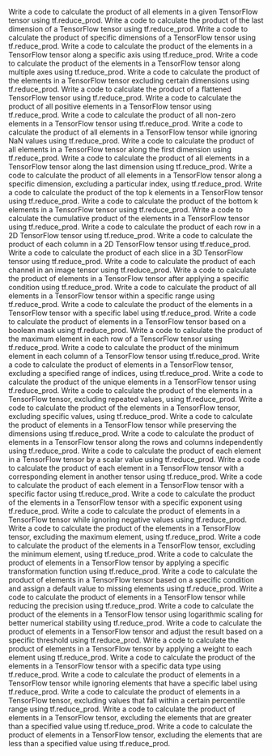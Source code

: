 Write a code to calculate the product of all elements in a given TensorFlow tensor using tf.reduce_prod.
Write a code to calculate the product of the last dimension of a TensorFlow tensor using tf.reduce_prod.
Write a code to calculate the product of specific dimensions of a TensorFlow tensor using tf.reduce_prod.
Write a code to calculate the product of the elements in a TensorFlow tensor along a specific axis using tf.reduce_prod.
Write a code to calculate the product of the elements in a TensorFlow tensor along multiple axes using tf.reduce_prod.
Write a code to calculate the product of the elements in a TensorFlow tensor excluding certain dimensions using tf.reduce_prod.
Write a code to calculate the product of a flattened TensorFlow tensor using tf.reduce_prod.
Write a code to calculate the product of all positive elements in a TensorFlow tensor using tf.reduce_prod.
Write a code to calculate the product of all non-zero elements in a TensorFlow tensor using tf.reduce_prod.
Write a code to calculate the product of all elements in a TensorFlow tensor while ignoring NaN values using tf.reduce_prod.
Write a code to calculate the product of all elements in a TensorFlow tensor along the first dimension using tf.reduce_prod.
Write a code to calculate the product of all elements in a TensorFlow tensor along the last dimension using tf.reduce_prod.
Write a code to calculate the product of all elements in a TensorFlow tensor along a specific dimension, excluding a particular index, using tf.reduce_prod.
Write a code to calculate the product of the top k elements in a TensorFlow tensor using tf.reduce_prod.
Write a code to calculate the product of the bottom k elements in a TensorFlow tensor using tf.reduce_prod.
Write a code to calculate the cumulative product of the elements in a TensorFlow tensor using tf.reduce_prod.
Write a code to calculate the product of each row in a 2D TensorFlow tensor using tf.reduce_prod.
Write a code to calculate the product of each column in a 2D TensorFlow tensor using tf.reduce_prod.
Write a code to calculate the product of each slice in a 3D TensorFlow tensor using tf.reduce_prod.
Write a code to calculate the product of each channel in an image tensor using tf.reduce_prod.
Write a code to calculate the product of elements in a TensorFlow tensor after applying a specific condition using tf.reduce_prod.
Write a code to calculate the product of all elements in a TensorFlow tensor within a specific range using tf.reduce_prod.
Write a code to calculate the product of the elements in a TensorFlow tensor with a specific label using tf.reduce_prod.
Write a code to calculate the product of elements in a TensorFlow tensor based on a boolean mask using tf.reduce_prod.
Write a code to calculate the product of the maximum element in each row of a TensorFlow tensor using tf.reduce_prod.
Write a code to calculate the product of the minimum element in each column of a TensorFlow tensor using tf.reduce_prod.
Write a code to calculate the product of elements in a TensorFlow tensor, excluding a specified range of indices, using tf.reduce_prod.
Write a code to calculate the product of the unique elements in a TensorFlow tensor using tf.reduce_prod.
Write a code to calculate the product of the elements in a TensorFlow tensor, excluding repeated values, using tf.reduce_prod.
Write a code to calculate the product of the elements in a TensorFlow tensor, excluding specific values, using tf.reduce_prod.
Write a code to calculate the product of elements in a TensorFlow tensor while preserving the dimensions using tf.reduce_prod.
Write a code to calculate the product of elements in a TensorFlow tensor along the rows and columns independently using tf.reduce_prod.
Write a code to calculate the product of each element in a TensorFlow tensor by a scalar value using tf.reduce_prod.
Write a code to calculate the product of each element in a TensorFlow tensor with a corresponding element in another tensor using tf.reduce_prod.
Write a code to calculate the product of each element in a TensorFlow tensor with a specific factor using tf.reduce_prod.
Write a code to calculate the product of the elements in a TensorFlow tensor with a specific exponent using tf.reduce_prod.
Write a code to calculate the product of elements in a TensorFlow tensor while ignoring negative values using tf.reduce_prod.
Write a code to calculate the product of the elements in a TensorFlow tensor, excluding the maximum element, using tf.reduce_prod.
Write a code to calculate the product of the elements in a TensorFlow tensor, excluding the minimum element, using tf.reduce_prod.
Write a code to calculate the product of elements in a TensorFlow tensor by applying a specific transformation function using tf.reduce_prod.
Write a code to calculate the product of elements in a TensorFlow tensor based on a specific condition and assign a default value to missing elements using tf.reduce_prod.
Write a code to calculate the product of elements in a TensorFlow tensor while reducing the precision using tf.reduce_prod.
Write a code to calculate the product of the elements in a TensorFlow tensor using logarithmic scaling for better numerical stability using tf.reduce_prod.
Write a code to calculate the product of elements in a TensorFlow tensor and adjust the result based on a specific threshold using tf.reduce_prod.
Write a code to calculate the product of elements in a TensorFlow tensor by applying a weight to each element using tf.reduce_prod.
Write a code to calculate the product of the elements in a TensorFlow tensor with a specific data type using tf.reduce_prod.
Write a code to calculate the product of elements in a TensorFlow tensor while ignoring elements that have a specific label using tf.reduce_prod.
Write a code to calculate the product of elements in a TensorFlow tensor, excluding values that fall within a certain percentile range using tf.reduce_prod.
Write a code to calculate the product of elements in a TensorFlow tensor, excluding the elements that are greater than a specified value using tf.reduce_prod.
Write a code to calculate the product of elements in a TensorFlow tensor, excluding the elements that are less than a specified value using tf.reduce_prod.